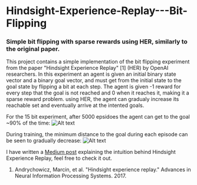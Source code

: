 # Hindsight-Experience-Replay---Bit-Flipping
### Simple bit flipping with sparse rewards using HER, similarly to the original paper.

This project contains a simple implementation of the bit flipping experiment from the paper "Hindsight Experience Replay" [1] (HER) by OpenAI researchers. In this experiment an agent is given an initial binary state vector and a binary goal vector, and must get from the initial state to the goal state by flipping a bit at each step. The agent is given -1 reward for every step that the goal is not reached and 0 when it reaches it, making it a sparse reward problem. using HER, the agent can gradualy increase its reachable set and eventually arrive at the intented goals.

For the 15 bit experiment, after 5000 epsidoes the agent can get to the goal ~90% of the time:
![Alt text](https://user-images.githubusercontent.com/46422351/53296086-14701500-3811-11e9-8281-6a9f513c7764.png)

During training, the minimum distance to the goal during each episode can be seen to gradually decrease:
![Alt text](https://user-images.githubusercontent.com/46422351/53296076-f30f2900-3810-11e9-8be5-ecb3bfb8abdd.png)

I have written a [Medium post](https://towardsdatascience.com/reinforcement-learning-with-hindsight-experience-replay-1fee5704f2f8) explaining the intuition behind Hindsight Experience Replay, feel free to check it out.


1. Andrychowicz, Marcin, et al. "Hindsight experience replay." Advances in Neural Information Processing Systems. 2017.



